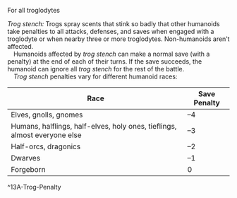 For all troglodytes

*Trog stench:* Trogs spray scents that stink so badly that other humanoids take penalties to all attacks, defenses, and saves when engaged with a troglodyte or when nearby three or more troglodytes. Non-humanoids aren’t affected.  
 Humanoids affected by *trog stench* can make a normal save (with a penalty) at the end of each of their turns. If the save succeeds, the humanoid can ignore all *trog stench* for the rest of the battle.  
 *Trog stench* penalties vary for different humanoid races:


| Race | Save Penalty |
| --- | --- |
| Elves, gnolls, gnomes | –4 |
| Humans, halflings, half-elves, holy ones, tieflings, almost everyone else | –3 |
| Half-orcs, dragonics | –2 |
| Dwarves | –1 |
| Forgeborn | 0 |
^13A-Trog-Penalty
